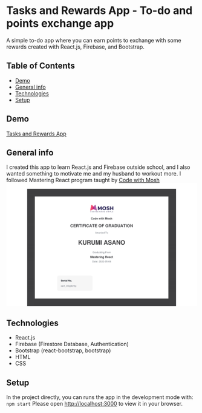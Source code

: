 # Tasks and Rewards App - To-do and points exchange app

A simple to-do app where you can earn points to exchange with some rewards created with React.js, Firebase, and Bootstrap.

## Table of Contents

- [Demo](#demo)
- [General info](#general-info)
- [Technologies](#technologies)
- [Setup](#setup)

## Demo

[Tasks and Rewards App](https://tasks-and-rewards.web.app/)

## General info

I created this app to learn React.js and Firebase outside school, and I also wanted something to motivate me and my husband to workout more.
I followed Mastering React program taught by [Code with Mosh](https://codewithmosh.com/)
![Code with Mosh Certificate](./img/certificate-of-completion-for-mastering-react.png)

## Technologies

- React.js
- Firebase (Firestore Database, Authentication)
- Bootstrap (react-bootstrap, bootstrap)
- HTML
- CSS

## Setup

In the project directly, you can runs the app in the development mode with: `npm start`
Please open [http://localhost:3000](http://localhost:3000) to view it in your browser.
